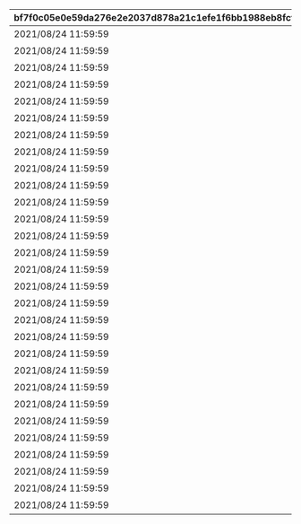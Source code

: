 |bf7f0c05e0e59da276e2e2037d878a21c1efe1f6bb1988eb8fcf6cb03fd33e47|6e9fe1d31e809263c30a669df8780c2479968a4ebeb78885ab9ac88d50feea75|a88e3c4c2df3a0be6f5aae286b3d7ea9d1cdd2c98661ec057f8fb470aa55a765|9f6ad736cface34f0fedf1b0a7ba9e077e1fac396581b13ae997384c61a49fff|0f78ecca4611c9e593362c0c0312233108ee2321494c8a8fe7350f610f4af08b|7646f11383ac17e984b466ba09791ad85d315210aef83ce30ab246008fdc3e7e|35dd5fd86d9ed4809957bb9132b51df65bd74e8f9177752d991fd6c9103dc0bc|e759025f3adbbbec9a42a6a01cdae28678f696a026e91009e5cc4e2a6a7ec86a|6c050f8f991472c5cf06cf1ca912fca06ba1a46b89800546fe41681dd319ea34|49d0516c23149526544eaf3baad9a734f6cd799012fd353a20e7025eef7c01e0|77fb7c819d645a4080539bfc8bf611005e6ebd180bbe170e08829a550be02c83|
| --- | --- | --- | --- | --- | --- | --- | --- | --- | --- | --- |
|2021/08/24 11:59:59|0|0|10000101|1|1000|10|2021/08/17 12:00:00|7000|1回バトルしよう|10000101|
|2021/08/24 11:59:59|0|0|10000102|5|1000|10|2021/08/17 12:00:00|7000|5回バトルしよう|10000102|
|2021/08/24 11:59:59|0|0|10000103|10|1000|10|2021/08/17 12:00:00|7000|10回バトルしよう|10000103|
|2021/08/24 11:59:59|0|0|10000104|15|1000|10|2021/08/17 12:00:00|7000|15回バトルしよう|10000104|
|2021/08/24 11:59:59|0|0|10000105|20|1000|10|2021/08/17 12:00:00|7000|20回バトルしよう|10000105|
|2021/08/24 11:59:59|0|0|10000106|25|1000|10|2021/08/17 12:00:00|7000|25回バトルしよう|10000106|
|2021/08/24 11:59:59|0|0|10000107|30|1000|10|2021/08/17 12:00:00|7000|30回バトルしよう|10000107|
|2021/08/24 11:59:59|0|0|10000108|35|1000|10|2021/08/17 12:00:00|7000|35回バトルしよう|10000108|
|2021/08/24 11:59:59|0|0|10000109|40|1000|10|2021/08/17 12:00:00|7000|40回バトルしよう|10000109|
|2021/08/24 11:59:59|1005|0|10050501|3000000|1005|50|2021/08/17 12:00:00|7001|ミソラに累積300万ダメージ与えよう|10050501|
|2021/08/24 11:59:59|1005|0|10050502|9000000|1005|50|2021/08/17 12:00:00|7001|ミソラに累積900万ダメージ与えよう|10050502|
|2021/08/24 11:59:59|1005|0|10050503|15000000|1005|50|2021/08/17 12:00:00|7001|ミソラに累積1500万ダメージ与えよう|10050503|
|2021/08/24 11:59:59|1005|1000000|10050511|1|1005|51|2021/08/17 12:00:00|7002|ミソラに1度のバトルで100万ダメージ与えよう|10050511|
|2021/08/24 11:59:59|1005|3000000|10050512|1|1005|51|2021/08/17 12:00:00|7002|ミソラに1度のバトルで300万ダメージ与えよう|10050512|
|2021/08/24 11:59:59|1006|0|10060601|5000000|1006|60|2021/08/17 12:00:00|7001|ランファに累積500万ダメージ与えよう|10060601|
|2021/08/24 11:59:59|1006|0|10060602|15000000|1006|60|2021/08/17 12:00:00|7001|ランファに累積1500万ダメージ与えよう|10060602|
|2021/08/24 11:59:59|1006|0|10060603|24000000|1006|60|2021/08/17 12:00:00|7001|ランファに累積2400万ダメージ与えよう|10060603|
|2021/08/24 11:59:59|1006|2000000|10060611|1|1006|61|2021/08/17 12:00:00|7002|ランファに1度のバトルで200万ダメージ与えよう|10060611|
|2021/08/24 11:59:59|1006|5000000|10060612|1|1006|61|2021/08/17 12:00:00|7002|ランファに1度のバトルで500万ダメージ与えよう|10060612|
|2021/08/24 11:59:59|1007|0|10070701|3000000|1007|70|2021/08/17 12:00:00|7001|アゾールドに累積300万ダメージ与えよう|10070701|
|2021/08/24 11:59:59|1007|0|10070702|9000000|1007|70|2021/08/17 12:00:00|7001|アゾールドに累積900万ダメージ与えよう|10070702|
|2021/08/24 11:59:59|1007|0|10070703|15000000|1007|70|2021/08/17 12:00:00|7001|アゾールドに累積1500万ダメージ与えよう|10070703|
|2021/08/24 11:59:59|1007|1000000|10070711|1|1007|71|2021/08/17 12:00:00|7002|アゾールドに1度のバトルで100万ダメージ与えよう|10070711|
|2021/08/24 11:59:59|1007|3000000|10070712|1|1007|71|2021/08/17 12:00:00|7002|アゾールドに1度のバトルで300万ダメージ与えよう|10070712|
|2021/08/24 11:59:59|1008|0|10080801|5000000|1008|80|2021/08/17 12:00:00|7001|カリザに累積500万ダメージ与えよう|10080801|
|2021/08/24 11:59:59|1008|0|10080802|15000000|1008|80|2021/08/17 12:00:00|7001|カリザに累積1500万ダメージ与えよう|10080802|
|2021/08/24 11:59:59|1008|0|10080803|24000000|1008|80|2021/08/17 12:00:00|7001|カリザに累積2400万ダメージ与えよう|10080803|
|2021/08/24 11:59:59|1008|2000000|10080811|1|1008|81|2021/08/17 12:00:00|7002|カリザに1度のバトルで200万ダメージ与えよう|10080811|
|2021/08/24 11:59:59|1008|5000000|10080812|1|1008|81|2021/08/17 12:00:00|7002|カリザに1度のバトルで500万ダメージ与えよう|10080812|